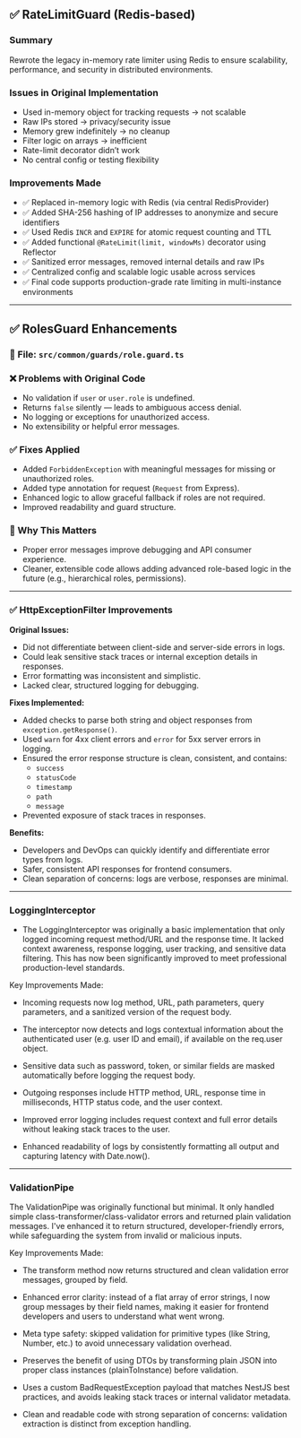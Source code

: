## ✅ RateLimitGuard (Redis-based)

### Summary
Rewrote the legacy in-memory rate limiter using Redis to ensure scalability, performance, and security in distributed environments.

### Issues in Original Implementation
- Used in-memory object for tracking requests → not scalable
- Raw IPs stored → privacy/security issue
- Memory grew indefinitely → no cleanup
- Filter logic on arrays → inefficient
- Rate-limit decorator didn’t work
- No central config or testing flexibility

### Improvements Made
- ✅ Replaced in-memory logic with Redis (via central RedisProvider)
- ✅ Added SHA-256 hashing of IP addresses to anonymize and secure identifiers
- ✅ Used Redis `INCR` and `EXPIRE` for atomic request counting and TTL
- ✅ Added functional `@RateLimit(limit, windowMs)` decorator using Reflector
- ✅ Sanitized error messages, removed internal details and raw IPs
- ✅ Centralized config and scalable logic usable across services
- ✅ Final code supports production-grade rate limiting in multi-instance environments

--------------------------------------------------------------------------------------------


## ✅ RolesGuard Enhancements

### 📄 File: `src/common/guards/role.guard.ts`

### ❌ Problems with Original Code

- No validation if `user` or `user.role` is undefined.
- Returns `false` silently — leads to ambiguous access denial.
- No logging or exceptions for unauthorized access.
- No extensibility or helpful error messages.

### ✅ Fixes Applied

- Added `ForbiddenException` with meaningful messages for missing or unauthorized roles.
- Added type annotation for request (`Request` from Express).
- Enhanced logic to allow graceful fallback if roles are not required.
- Improved readability and guard structure.

### 🔐 Why This Matters

- Proper error messages improve debugging and API consumer experience.
- Cleaner, extensible code allows adding advanced role-based logic in the future (e.g., hierarchical roles, permissions).

--------------------------------------------------------------------------------------------

### ✅ HttpExceptionFilter Improvements

**Original Issues:**
- Did not differentiate between client-side and server-side errors in logs.
- Could leak sensitive stack traces or internal exception details in responses.
- Error formatting was inconsistent and simplistic.
- Lacked clear, structured logging for debugging.

**Fixes Implemented:**
- Added checks to parse both string and object responses from `exception.getResponse()`.
- Used `warn` for 4xx client errors and `error` for 5xx server errors in logging.
- Ensured the error response structure is clean, consistent, and contains:
  - `success`
  - `statusCode`
  - `timestamp`
  - `path`
  - `message`
- Prevented exposure of stack traces in responses.

**Benefits:**
- Developers and DevOps can quickly identify and differentiate error types from logs.
- Safer, consistent API responses for frontend consumers.
- Clean separation of concerns: logs are verbose, responses are minimal.

--------------------------------------------------------------------------------------------

### LoggingInterceptor
- The LoggingInterceptor was originally a basic implementation that only logged incoming request method/URL and the response time. It lacked context awareness, response logging, user tracking, and sensitive data filtering. This has now been significantly improved to meet professional production-level standards.

Key Improvements Made:

- Incoming requests now log method, URL, path parameters, query parameters, and a sanitized version of the request body.

- The interceptor now detects and logs contextual information about the authenticated user (e.g. user ID and email), if available on the req.user object.

- Sensitive data such as password, token, or similar fields are masked automatically before logging the request body.

- Outgoing responses include HTTP method, URL, response time in milliseconds, HTTP status code, and the user context.

- Improved error logging includes request context and full error details without leaking stack traces to the user.

- Enhanced readability of logs by consistently formatting all output and capturing latency with Date.now().


--------------------------------------------------------------------------------------------

### ValidationPipe
The ValidationPipe was originally functional but minimal. It only handled simple class-transformer/class-validator errors and returned plain validation messages. I've enhanced it to return structured, developer-friendly errors, while safeguarding the system from invalid or malicious inputs.

Key Improvements Made:

- The transform method now returns structured and clean validation error messages, grouped by field.

- Enhanced error clarity: instead of a flat array of error strings, I now group messages by their field names, making it easier for frontend developers and users to understand what went wrong.

- Meta type safety: skipped validation for primitive types (like String, Number, etc.) to avoid unnecessary validation overhead.

- Preserves the benefit of using DTOs by transforming plain JSON into proper class instances (plainToInstance) before validation.

- Uses a custom BadRequestException payload that matches NestJS best practices, and avoids leaking stack traces or internal validator metadata.

- Clean and readable code with strong separation of concerns: validation extraction is distinct from exception handling.